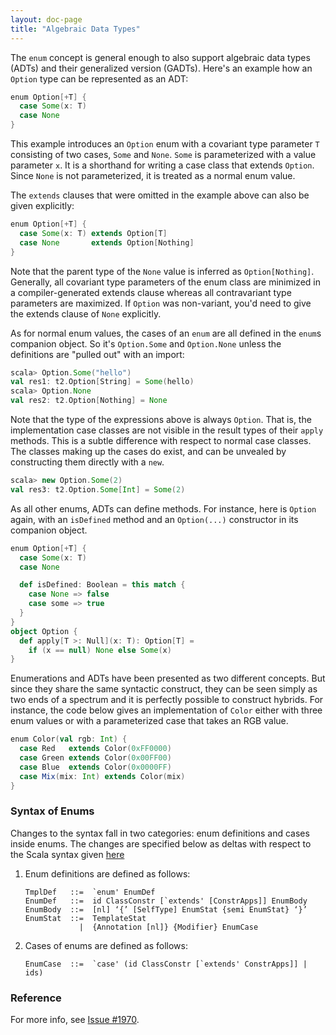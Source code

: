 ```yaml
---
layout: doc-page
title: "Algebraic Data Types"
---
```



The `enum` concept is general enough to also support algebraic data
types (ADTs) and their generalized version (GADTs). Here's an example
how an `Option` type can be represented as an ADT:

```scala
enum Option[+T] {
  case Some(x: T)
  case None
}
```

This example introduces an `Option` enum with a covariant type
parameter `T` consisting of two cases, `Some` and `None`. `Some` is
parameterized with a value parameter `x`. It is a shorthand for writing a
case class that extends `Option`. Since `None` is not parameterized, it
is treated as a normal enum value.

The `extends` clauses that were omitted in the example above can also
be given explicitly:

```scala
enum Option[+T] {
  case Some(x: T) extends Option[T]
  case None       extends Option[Nothing]
}
```

Note that the parent type of the `None` value is inferred as
`Option[Nothing]`. Generally, all covariant type parameters of the enum
class are minimized in a compiler-generated extends clause whereas all
contravariant type parameters are maximized. If `Option` was non-variant,
you'd need to give the extends clause of `None` explicitly.

As for normal enum values, the cases of an `enum` are all defined in
the `enum`s companion object. So it's `Option.Some` and `Option.None`
unless the definitions are "pulled out" with an import:

```scala
scala> Option.Some("hello")
val res1: t2.Option[String] = Some(hello)
scala> Option.None
val res2: t2.Option[Nothing] = None
```

Note that the type of the expressions above is always `Option`. That
is, the implementation case classes are not visible in the result
types of their `apply` methods. This is a subtle difference with
respect to normal case classes. The classes making up the cases do
exist, and can be unvealed by constructing them directly with a `new`.

```scala
scala> new Option.Some(2)
val res3: t2.Option.Some[Int] = Some(2)
```

As all other enums, ADTs can define methods. For instance, here is `Option` again, with an
`isDefined` method and an `Option(...)` constructor in its companion object.

```scala
enum Option[+T] {
  case Some(x: T)
  case None

  def isDefined: Boolean = this match {
    case None => false
    case some => true
  }
}
object Option {
  def apply[T >: Null](x: T): Option[T] =
    if (x == null) None else Some(x)
}
```

Enumerations and ADTs have been presented as two different
concepts. But since they share the same syntactic construct, they can
be seen simply as two ends of a spectrum and it is perfectly possible
to construct hybrids. For instance, the code below gives an
implementation of `Color` either with three enum values or with a
parameterized case that takes an RGB value.

```scala
enum Color(val rgb: Int) {
  case Red   extends Color(0xFF0000)
  case Green extends Color(0x00FF00)
  case Blue  extends Color(0x0000FF)
  case Mix(mix: Int) extends Color(mix)
}
```

### Syntax of Enums

Changes to the syntax fall in two categories: enum definitions and cases inside enums.
The changes are specified below as deltas with respect to the Scala syntax given [here](http://dotty.epfl.ch/docs/internals/syntax.html)

 1. Enum definitions are defined as follows:

        TmplDef   ::=  `enum' EnumDef
        EnumDef   ::=  id ClassConstr [`extends' [ConstrApps]] EnumBody
        EnumBody  ::=  [nl] ‘{’ [SelfType] EnumStat {semi EnumStat} ‘}’
        EnumStat  ::=  TemplateStat
                    |  {Annotation [nl]} {Modifier} EnumCase

 2. Cases of enums are defined as follows:

        EnumCase  ::=  `case' (id ClassConstr [`extends' ConstrApps]] | ids)

### Reference

For more info, see [Issue #1970](https://github.com/lampepfl/dotty/issues/1970).
